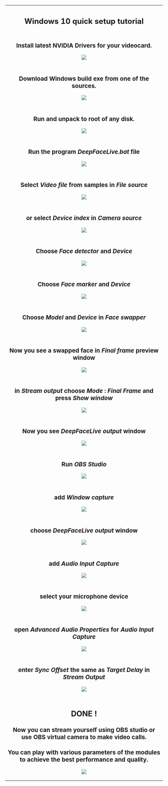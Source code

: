 <table align="center" border="0">
<tr><td colspan=2 align="center">

## Windows 10 quick setup tutorial

</td></tr>
<tr><td colspan=2 align="center">

### Install latest NVIDIA Drivers for your videocard.

<img src="dl_nvidia_drivers.jpg"></img>

</td></tr>
<tr><td colspan=2 align="center">

### Download Windows build exe from one of the sources.

<img src="download_build.jpg"></img>

</td></tr>
<tr><td colspan=2 align="center">

### Run and unpack to root of any disk.

<img src="run_and_unpack.jpg"></img>

</td></tr>
<tr><td colspan=2 align="center">

### Run the program **_DeepFaceLive.bat_** file

<img src="run_dfl_bat.jpg"></img>

</td></tr>
<tr><td colspan=2 align="center">

### Select **_Video file_** from samples in **_File source_**

<img src="select_video_file.jpg"></img>

</td></tr>
<tr><td colspan=2 align="center">

### or select **_Device index_** in **_Camera source_**

<img src="select_camera_source.jpg"></img>

</td></tr>
<tr><td colspan=2 align="center">

### Choose **_Face detector_** and **_Device_**

<img src="choose_face_detector.jpg"></img>

</td></tr>
<tr><td colspan=2 align="center">

### Choose **_Face marker_** and **_Device_**

<img src="choose_face_marker.jpg"></img>

</td></tr>
<tr><td colspan=2 align="center">

### Choose **_Model_** and **_Device_** in **_Face swapper_**

<img src="choose_face_swapper.jpg"></img>

</td></tr>
<tr><td colspan=2 align="center">

### Now you see a swapped face in **_Final frame_** preview window

<img src="final_frame.jpg"></img>

</td></tr>
<tr><td colspan=2 align="center">

### in **_Stream output_** choose **_Mode_** : **_Final Frame_** and press **_Show window_**

<img src="stream_output.jpg"></img>

</td></tr>
<tr><td colspan=2 align="center">

### Now you see **_DeepFaceLive output_** window

<img src="dflive_output.jpg"></img>

</td></tr>
<tr><td colspan=2 align="center">

### Run **_OBS Studio_**

<img src="run_obs_studio.jpg"></img>

</td></tr>
<tr><td colspan=2 align="center">

### add **_Window capture_**

<img src="add_window_capture.jpg"></img>

</td></tr>
<tr><td colspan=2 align="center">

### choose **_DeepFaceLive output_** window

<img src="choose_dflive_output_window.jpg"></img>

</td></tr>
<tr><td colspan=2 align="center">

### add **_Audio Input Capture_**

<img src="add_audio_input_capture.jpg"></img>

</td></tr>
<tr><td colspan=2 align="center">

### select your microphone device

<img src="select_microphone_device.jpg"></img>

</td></tr>
<tr><td colspan=2 align="center">

### open **_Advanced Audio Properties_** for **_Audio Input Capture_**

<img src="advanced_audio_properties.jpg"></img>

</td></tr>
<tr><td colspan=2 align="center">

### enter **_Sync Offset_** the same as **_Target Delay_** in **_Stream Output_**

<img src="sync_offset.jpg"></img>

</td></tr>
<tr><td colspan=2 align="center">

## DONE !

### Now you can stream yourself using OBS studio or use OBS virtual camera to make video calls.

### You can play with various parameters of the modules to achieve the best performance and quality.

<img src="deepfacelive_window.jpg"></img>

</td></tr>

</table>



